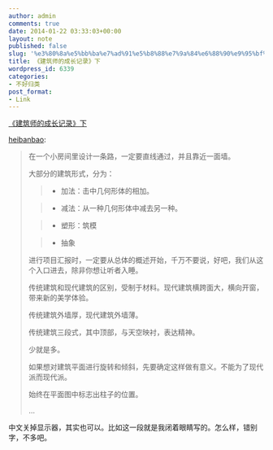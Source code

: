 ```yaml
---
author: admin
comments: true
date: 2014-01-22 03:33:03+00:00
layout: note
published: false
slug: '%e3%80%8a%e5%bb%ba%e7%ad%91%e5%b8%88%e7%9a%84%e6%88%90%e9%95%bf%e8%ae%b0%e5%bd%95%e3%80%8b%e4%b8%8b-2'
title: 《建筑师的成长记录》下
wordpress_id: 6339
categories:
- 不好归类
post_format:
- Link
---
```


[《建筑师的成长记录》下](http://wangpei.me/post/73803165216/1)

[heibanbao](http://wangpei.me/post/73803165216/1):



<blockquote>
在一个小房间里设计一条路，一定要直线通过，并且靠近一面墙。

大部分的建筑形式，分为：

> 
>   * 加法：击中几何形体的相加。
> 

>   * 减法：从一种几何形体中减去另一种。
> 

>   * 塑形：筑模
> 

>   * 抽象
> 
进行项目汇报时，一定要从总体的概述开始，千万不要说，好吧，我们从这个入口进去，除非你想让听者入睡。

传统建筑和现代建筑的区别，受制于材料。现代建筑横跨面大，横向开窗，带来新的美学体验。

传统建筑外墙厚，现代建筑外墙薄。

传统建筑三段式，其中顶部，与天空映衬，表达精神。

少就是多。

如果想对建筑平面进行旋转和倾斜，先要确定这样做有意义。不能为了现代派而现代派。

始终在平面图中标志出柱子的位置。

…
> 
> </blockquote>



中文关掉显示器，其实也可以。比如这一段就是我闭着眼睛写的。怎么样，错别字，不多吧。
